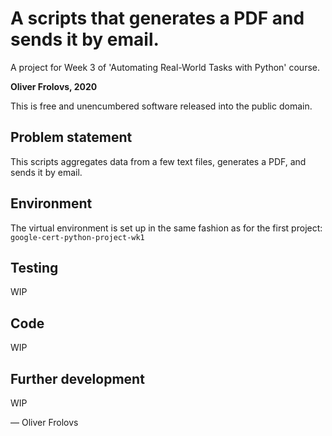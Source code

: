 # A scripts that generates a PDF and sends it by email.

A project for Week 3 of 'Automating Real-World Tasks with Python' course.

**Oliver Frolovs, 2020**

This is free and unencumbered software released into the public domain.

## Problem statement
This scripts aggregates data from a few text files, generates a PDF, and sends it by email.

## Environment

The virtual environment is set up in the same fashion as for the first project: `google-cert-python-project-wk1`

## Testing

WIP

## Code

WIP

## Further development

WIP

&mdash; Oliver Frolovs
